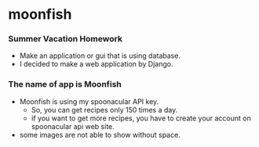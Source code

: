 # moonfish
### Summer Vacation Homework
- Make an application or gui that is using database.
- I decided to make a web application by Django.
### The name of app is **Moonfish**
- Moonfish is using my spoonacular API key.
    - So, you can get recipes only 150 times a day.
    - if you want to get more recipes, you have to create your account on spoonacular api web site.
- some images are not able to show without space.